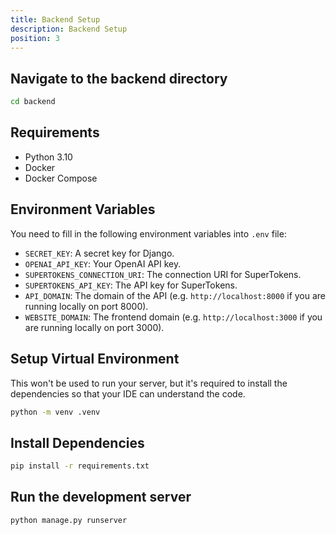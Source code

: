 ```yaml
---
title: Backend Setup
description: Backend Setup
position: 3
---
```

## Navigate to the backend directory

```bash
cd backend
```

## Requirements

- Python 3.10
- Docker
- Docker Compose

## Environment Variables

You need to fill in the following environment variables into `.env` file:

- `SECRET_KEY`: A secret key for Django.
- `OPENAI_API_KEY`: Your OpenAI API key.
- `SUPERTOKENS_CONNECTION_URI`: The connection URI for SuperTokens.
- `SUPERTOKENS_API_KEY`: The API key for SuperTokens.
- `API_DOMAIN`: The domain of the API (e.g. `http://localhost:8000` if you are running locally on port 8000).
- `WEBSITE_DOMAIN`: The frontend domain (e.g. `http://localhost:3000` if you are running locally on port 3000).

## Setup Virtual Environment

This won't be used to run your server, but it's required to install the dependencies so that your IDE can understand the code.

```bash
python -m venv .venv
```

## Install Dependencies

```bash
pip install -r requirements.txt
```

## Run the development server

```bash
python manage.py runserver
```
